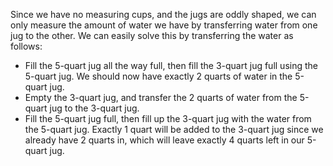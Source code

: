 Since we have no measuring cups, and the jugs are oddly shaped, we can only measure the amount of water we have by transferring water from one jug to the other. We can easily solve this by transferring the water as follows:

* Fill the 5-quart jug all the way full, then fill the 3-quart jug full using the 5-quart jug. We should now have exactly 2 quarts of water in the 5-quart jug.
* Empty the 3-quart jug, and transfer the 2 quarts of water from the 5-quart jug to the 3-quart jug.
* Fill the 5-quart jug full, then fill up the 3-quart jug with the water from the 5-quart jug. Exactly 1 quart will be added to the 3-quart jug since we already have 2 quarts in, which will leave exactly 4 quarts left in our 5-quart jug.

